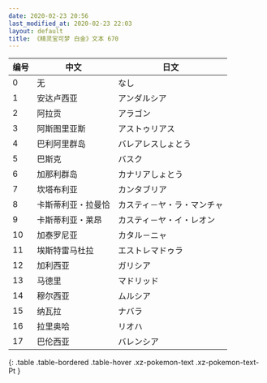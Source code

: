 ```yaml
---
date: 2020-02-23 20:56
last_modified_at: 2020-02-23 22:03
layout: default
title: 《精灵宝可梦 白金》文本 670
---
```

| 编号 | 中文 | 日文 |
| ---- | ---- | ---- |
| 0 | 无 | なし |
| 1 | 安达卢西亚 | アンダルシア |
| 2 | 阿拉贡 | アラゴン |
| 3 | 阿斯图里亚斯 | アストゥリアス |
| 4 | 巴利阿里群岛 | バレアレスしょとう |
| 5 | 巴斯克 | バスク |
| 6 | 加那利群岛 | カナリアしょとう |
| 7 | 坎塔布利亚 | カンタブリア |
| 8 | 卡斯蒂利亚・拉曼恰 | カスティ－ヤ・ラ・マンチャ |
| 9 | 卡斯蒂利亚・莱昂 | カスティ－ヤ・イ・レオン |
| 10 | 加泰罗尼亚 | カタル－ニャ |
| 11 | 埃斯特雷马杜拉 | エストレマドゥラ |
| 12 | 加利西亚 | ガリシア |
| 13 | 马德里 | マドリッド |
| 14 | 穆尔西亚 | ムルシア |
| 15 | 纳瓦拉 | ナバラ |
| 16 | 拉里奥哈 | リオハ |
| 17 | 巴伦西亚 | バレンシア |
{: .table .table-bordered .table-hover .xz-pokemon-text .xz-pokemon-text-Pt }